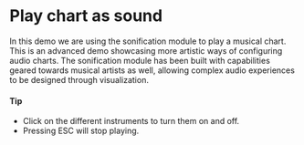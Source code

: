 # Play chart as sound
In this demo we are using the sonification module to play a musical chart. This is an advanced demo showcasing more artistic ways of configuring audio charts. The sonification module has been built with capabilities geared towards musical artists as well, allowing complex audio experiences to be designed through visualization.

####  Tip
- Click on the different instruments to turn them on and off. 
- Pressing ESC will stop playing.
